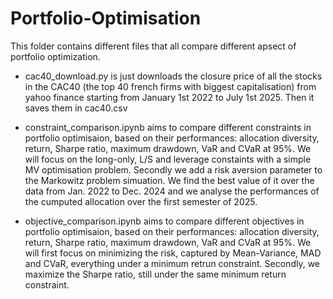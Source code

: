 # Portfolio-Optimisation

This folder contains different files that all compare different apsect of portfolio optimization. 

- cac40_download.py is just downloads the closure price of all the stocks in the CAC40 (the top 40 french firms with biggest capitalisation) from yahoo finance starting from January 1st 2022 to July 1st 2025. Then it saves them in cac40.csv

- constraint_comparison.ipynb aims to compare different constraints in portfolio optimisaion, based on their performances: allocation diversity, return, Sharpe ratio, maximum drawdown, VaR and CVaR at 95%. We will focus on the long-only, L/S and leverage constaints with a simple MV optimisation problem. Secondly we add a risk aversion parameter to the Markowitz problem simuation. We find the best value of it over the data from Jan. 2022 to Dec. 2024 and we analyse the performances of the cumputed allocation over the first semester of 2025.

- objective_comparison.ipynb aims to compare different objectives in portfolio optimisaion, based on their performances: allocation diversity, return, Sharpe ratio, maximum drawdown, VaR and CVaR at 95%. We will first focus on minimizing the risk, captured by Mean-Variance, MAD and CVaR, everything under a minimum retrun constraint. Secondly, we maximize the Sharpe ratio, still under the same minimum return constraint.
